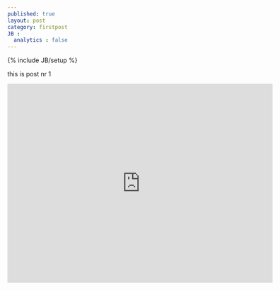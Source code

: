 ```yaml
---
published: true
layout: post
category: firstpost
JB :
  analytics : false
---
```


{% include JB/setup %}


this is post nr 1


<iframe width="600" height="450" frameborder="0" allowfullscreen="" webkitallowfullscreen="" src="http://player.vimeo.com/video/30615851?color=ffffff">
</iframe>
